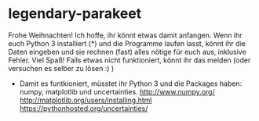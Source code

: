 # legendary-parakeet
Frohe Weihnachten!
Ich hoffe, ihr könnt etwas damit anfangen. Wenn ihr euch Python 3 installiert (*) und die Programme laufen lasst, könnt ihr die Daten eingeben und sie rechnen (fast) alles nötige für euch aus, inklusive Fehler. Viel Spaß!
Falls etwas nicht funktioniert, könnt ihr das melden (oder versuchen es selber zu lösen :) )
* Damit es funtkioniert, müsstet ihr Python 3 und die Packages haben: numpy, matplotlib und uncertainties. 
http://www.numpy.org/
http://matplotlib.org/users/installing.html
https://pythonhosted.org/uncertainties/
